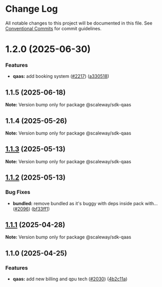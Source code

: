 # Change Log

All notable changes to this project will be documented in this file.
See [Conventional Commits](https://conventionalcommits.org) for commit guidelines.

# 1.2.0 (2025-06-30)

### Features

- **qaas:** add booking system ([#2217](https://github.com/scaleway/scaleway-sdk-js/issues/2217)) ([a330518](https://github.com/scaleway/scaleway-sdk-js/commit/a330518524758226c1250c6c3d276f4b8b73472a))

## 1.1.5 (2025-06-18)

**Note:** Version bump only for package @scaleway/sdk-qaas

## 1.1.4 (2025-05-26)

**Note:** Version bump only for package @scaleway/sdk-qaas

## [1.1.3](https://github.com/scaleway/scaleway-sdk-js/compare/@scaleway/sdk-qaas@1.1.2...@scaleway/sdk-qaas@1.1.3) (2025-05-13)

**Note:** Version bump only for package @scaleway/sdk-qaas

## [1.1.2](https://github.com/scaleway/scaleway-sdk-js/compare/@scaleway/sdk-qaas@1.1.1...@scaleway/sdk-qaas@1.1.2) (2025-05-13)

### Bug Fixes

- **bundled:** remove bundled as it's buggy with deps inside pack with… ([#2096](https://github.com/scaleway/scaleway-sdk-js/issues/2096)) ([bf33ff1](https://github.com/scaleway/scaleway-sdk-js/commit/bf33ff1f9cdd951add94817dac27239c86ef5437))

## [1.1.1](https://github.com/scaleway/scaleway-sdk-js/compare/@scaleway/sdk-qaas@1.1.0...@scaleway/sdk-qaas@1.1.1) (2025-04-28)

**Note:** Version bump only for package @scaleway/sdk-qaas

## 1.1.0 (2025-04-25)

### Features

- **qaas:** add new billing and qpu tech ([#2030](https://github.com/scaleway/scaleway-sdk-js/issues/2030)) ([4b2c11a](https://github.com/scaleway/scaleway-sdk-js/commit/4b2c11aaa4b914730d26efdb6add5e3505d5a07e))
